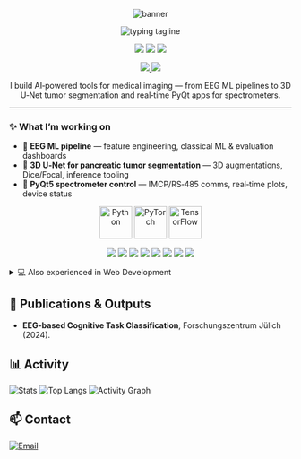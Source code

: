 <!-- ===== HERO BANNER ===== -->
<p align="center">
  <img src="https://capsule-render.vercel.app/api?type=waving&height=200&color=0:6A00FF,100:00D1FF&text=Hi%2C%20I'm%20Nouamane%20👋&fontColor=ffffff&fontSize=48&fontAlignY=35" alt="banner"/>
</p>

<!-- ===== TYPING TAGLINE ===== -->
<p align="center">
  <img src="https://readme-typing-svg.demolab.com?font=Inter&weight=600&size=22&duration=3000&pause=700&color=00D1FF&center=true&vCenter=true&width=900&lines=Biomedical+engineer+specialized+in+medical+imaging+and+AI;Deep+learning+%7C+Computer+Vision+%7C+Medtech+projects" alt="typing tagline">
</p>

<!-- ===== QUICK FACTS / BADGES ===== -->
<p align="center">
  <img src="https://img.shields.io/badge/Biomedical%20Engineering-6A00FF?style=for-the-badge&logo=academia&logoColor=white"/>
  <img src="https://img.shields.io/badge/AI%20%26%20Deep%20Learning-0EA5E9?style=for-the-badge&logo=tensorflow&logoColor=white"/>
  <img src="https://img.shields.io/badge/Computer%20Vision-14b8a6?style=for-the-badge&logo=opencv&logoColor=white"/>
</p>

<!-- ===== CONTACT ===== -->
<p align="center">
  <a href="mailto:nouamane.an@gmail.com">
    <img src="https://img.shields.io/badge/Email-nouamane.an%40gmail.com-444?style=for-the-badge&logo=gmail&logoColor=white"/>
  </a>
  <a href="https://github.com/nouamanean">
    <img src="https://img.shields.io/badge/GitHub-YOUR_USERNAME-111?style=for-the-badge&logo=github&logoColor=white"/>
  </a>
</p>

<!-- ===== SHORT INTRO ===== -->
<p align="center">
  I build AI‑powered tools for medical imaging — from EEG ML pipelines to 3D U‑Net tumor segmentation and real‑time PyQt apps for spectrometers.
</p>

<hr/>

<!-- ===== WHAT I'M WORKING ON ===== -->
### ✨ What I’m working on
- 🧠 **EEG ML pipeline** — feature engineering, classical ML & evaluation dashboards  
- 🧬 **3D U‑Net for pancreatic tumor segmentation** — 3D augmentations, Dice/Focal, inference tooling  
- 🔬 **PyQt5 spectrometer control** — IMCP/RS‑485 comms, real‑time plots, device status



<p align="center">
  <!-- Python & AI -->
  <img src="https://skillicons.dev/icons?i=python" height="58" title="Python" />
  <img src="https://upload.wikimedia.org/wikipedia/commons/1/10/PyTorch_logo_icon.svg" height="58" title="PyTorch" />
  <img src="https://upload.wikimedia.org/wikipedia/commons/2/2d/Tensorflow_logo.svg" height="58" title="TensorFlow" />
</p>

<p align="center">
  <img src="https://img.shields.io/badge/Python-3.11-3776AB?logo=python&logoColor=white" />
  <img src="https://img.shields.io/badge/PyTorch-EE4C2C?logo=pytorch&logoColor=white" />
  <img src="https://img.shields.io/badge/TensorFlow-FF6F00?logo=tensorflow&logoColor=white" />
  <img src="https://img.shields.io/badge/SimpleITK-imaging-2D6DB6" />
  <img src="https://img.shields.io/badge/MeVisLab-medimg-3A7CA5" />
  <img src="https://img.shields.io/badge/ImageJ-medimg-FF9900" />
  <img src="https://img.shields.io/badge/ParaView-visualization-306998" />
  <img src="https://img.shields.io/badge/CAD--Systeme-Design-lightgrey" />
</p>


<!-- ===== OPTIONAL: Web Dev (Hidden in details) ===== -->
<details>
  <summary>💻 Also experienced in Web Development</summary>
  <p align="center">
    <img src="https://skillicons.dev/icons?i=html,css,js,php,mysql,django,git" height="48" />
  </p>
</details>


## 📰 Publications & Outputs
- **EEG-based Cognitive Task Classification**, Forschungszentrum Jülich (2024).  
## 📊 Activity
![Stats](https://github-readme-stats.vercel.app/api?username=nouamanean&show_icons=true&theme=radical)
![Top Langs](https://github-readme-stats.vercel.app/api/top-langs/?username=nouamanean&layout=compact&langs_count=8&theme=radical)
![Activity Graph](https://github-readme-activity-graph.vercel.app/graph?username=nouamanean&theme=react-dark)

## 📫 Contact
[![Email](https://img.shields.io/badge/Email-nouamane.an%40gmail.com-informational?logo=gmail)](mailto:nouamane.an@gmail.com)

